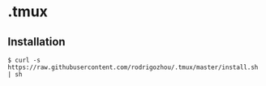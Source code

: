 # .tmux

## Installation
    $ curl -s https://raw.githubusercontent.com/rodrigozhou/.tmux/master/install.sh | sh
